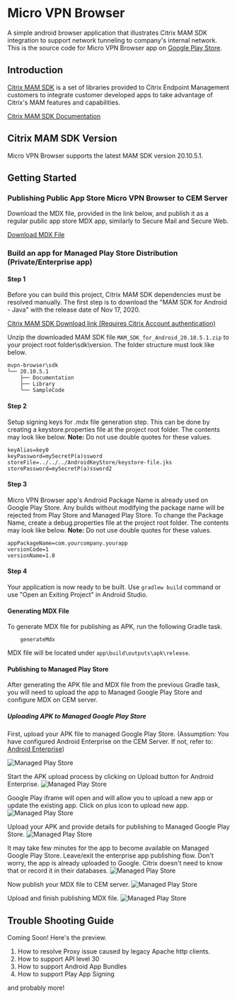 Micro VPN Browser
=================

A simple android browser application that illustrates Citrix MAM SDK integration to support network tunneling to company's internal network. This is the source code for Micro VPN Browser app on [Google Play Store](https://play.google.com/store/apps/details?id=com.teramoto.microvpnbrowser).

Introduction
------------

[Citrix MAM SDK](https://docs.citrix.com/en-us/mdx-toolkit/mam-sdk-overview.html) is a set of libraries provided to Citrix Endpoint Management customers to integrate customer developed apps to take advantage of Citrix's MAM features and capabilities.

[Citrix MAM SDK Documentation](https://developer.cloud.com/citrixworkspace/mobile-application-integration)

Citrix MAM SDK Version
----------------------

Micro VPN Browser supports the latest MAM SDK version 20.10.5.1.  

Getting Started
---------------

### Publishing Public App Store Micro VPN Browser to CEM Server
Download the MDX file, provided in the link below, and publish it as a regular public app store MDX app, similarly to Secure Mail and Secure Web.

<a id="raw-url" href="https://raw.githubusercontent.com/hteramoto2/mvpn-browser/master/MicroVPNBrowser.mdx">Download MDX File</a>


### Build an app for Managed Play Store Distribution (Private/Enterprise app)
#### Step 1
Before you can build this project, Citrix MAM SDK dependencies must be resolved manually.  The first step is to download the "MAM SDK for Android - Java" with the release date of Nov 17, 2020.

[Citrix MAM SDK Download link (Requires Citrix Account authentication)](https://www.citrix.com/downloads/citrix-endpoint-management/product-software/mdx-toolkit.html)

Unzip the downloaded MAM SDK file `MAM_SDK_for_Android_20.10.5.1.zip` to your project root folder\sdk\version.  The folder structure must look like below.

```
mvpn-browser\sdk
└── 20.10.5.1
    ├── Documentation
    ├── Library
    └── SampleCode
```

#### Step 2
Setup signing keys for .mdx file generation step.  This can be done by creating a keystore.properties file at the project root folder.  The contents may look like below.  **Note:** Do not use double quotes for these values. 

```
keyAlias=key0
keyPassword=my5ecretP(a)ssword
storeFile=../../../AndroidKeyStore/keystore-file.jks
storePassword=my5ecretP(a)ssword2
```

#### Step 3
Micro VPN Browser app's Android Package Name is already used on Google Play Store.  Any builds without modifying the package name will be rejected from Play Store and Managed Play Store.  To change the Package Name, create a debug.properties file at the project root folder.  The contents may look like below.  **Note:** Do not use double quotes for these values.

```
appPackageName=com.yourcompany.yourapp
versionCode=1
versionName=1.0
```

#### Step 4
Your application is now ready to be built.  Use `gradlew build` command or use "Open an Exiting Project" in Android Studio.

#### Generating MDX File
To generate MDX file for publishing as APK, run the following Gradle task.

```
    generateMdx
```

MDX file will be located under `app\build\outputs\apk\release`.

#### Publishing to Managed Play Store
After generating the APK file and MDX file from the previous Gradle task, you will need to upload the app to Managed Google Play Store and configure MDX on CEM server.

##### Uploading APK to Managed Google Play Store
First, upload your APK file to managed Google Play Store.  (Assumption: You have configured Android Enterprise on the CEM Server.  If not, refer to: [Android Enterprise](https://docs.citrix.com/en-us/citrix-endpoint-management/device-management/android/android-enterprise.html))

![Managed Play Store](docs/EnterpriseApp.PNG "Begin Enterprise publishing flow")

Start the APK upload process by clicking on Upload button for Android Enterprise.
![Managed Play Store](docs/Ent-configure.PNG "Upload Enterprise app")

Google Play iframe will open and will allow you to upload a new app or update the existing app.  Click on plus icon to upload new app.
![Managed Play Store](docs/PublishApp.PNG "Upload Enterprise app to Google Play Store")

Upload your APK and provide details for publishing to Managed Google Play Store.
![Managed Play Store](docs/UploadManagedPlayStore.PNG "Upload APK to Managed Play Store")

It may take few minutes for the app to become available on Managed Google Play Store.  Leave/exit the enterprise app publishing flow.  Don't worry, the app is already uploaded to Google.  Citrix doesn't need to know that or record it in their databases.
![Managed Play Store](docs/ExitEnterprisePublishing.PNG "Exit enterprise publishing flow")

Now publish your MDX file to CEM server.
![Managed Play Store](docs/PublishMDX.PNG "Publish MDX file")

Upload and finish publishing MDX file.
![Managed Play Store](docs/UploadMDX.PNG "Upload MDX file and configure")

Trouble Shooting Guide
----------------------

Coming Soon! Here's the preview.

1. How to resolve Proxy issue caused by legacy Apache http clients.
2. How to support API level 30
3. How to support Android App Bundles
4. How to support Play App Signing

and probably more!
